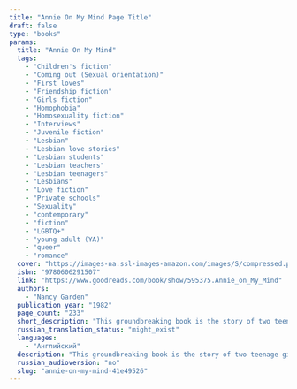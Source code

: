 ```yaml
---
title: "Annie On My Mind Page Title"
draft: false
type: "books"
params:
  title: "Annie On My Mind"
  tags:
    - "Children's fiction"
    - "Coming out (Sexual orientation)"
    - "First loves"
    - "Friendship fiction"
    - "Girls fiction"
    - "Homophobia"
    - "Homosexuality fiction"
    - "Interviews"
    - "Juvenile fiction"
    - "Lesbian"
    - "Lesbian love stories"
    - "Lesbian students"
    - "Lesbian teachers"
    - "Lesbian teenagers"
    - "Lesbians"
    - "Love fiction"
    - "Private schools"
    - "Sexuality"
    - "contemporary"
    - "fiction"
    - "LGBTQ+"
    - "young adult (YA)"
    - "queer"
    - "romance"
  cover: "https://images-na.ssl-images-amazon.com/images/S/compressed.photo.goodreads.com/books/1388360021i/595375.jpg"
  isbn: "9780606291507"
  link: "https://www.goodreads.com/book/show/595375.Annie_on_My_Mind"
  authors:
    - "Nancy Garden"
  publication_year: "1982"
  page_count: "233"
  short_description: "This groundbreaking book is the story of two teenage girls whose friendship blossoms into love and who, despite pressures from family and school that threaten their relationship, promise to be..."
  russian_translation_status: "might_exist"
  languages:
    - "Английский"
  description: "This groundbreaking book is the story of two teenage girls whose friendship blossoms into love and who, despite pressures from family and school that threaten their relationship, promise to be true to each other and their feelings. The book has been banned from many school libraries and publicly burned in Kansas City.Of the author and the book, the Margaret A. Edwards Award committee said, “Using a fluid, readable style, Garden opens a window through which readers can find courage to be true to themselves.”"
  russian_audioversion: "no"
  slug: "annie-on-my-mind-41e49526"
---
```

